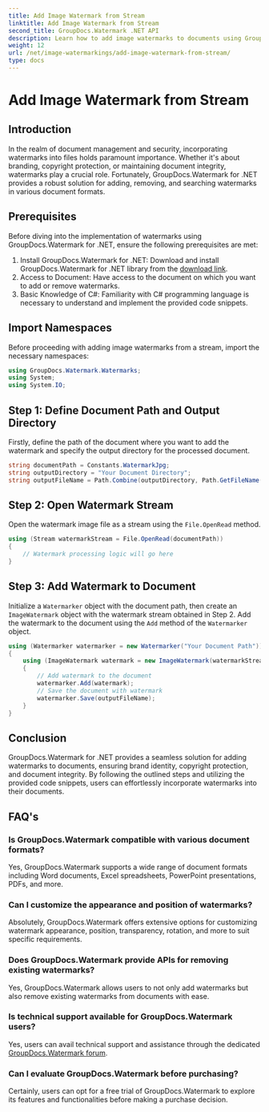 ```yaml
---
title: Add Image Watermark from Stream
linktitle: Add Image Watermark from Stream
second_title: GroupDocs.Watermark .NET API
description: Learn how to add image watermarks to documents using GroupDocs.Watermark for .NET. Follow our step-by-step guide for seamless watermark integration.
weight: 12
url: /net/image-watermarkings/add-image-watermark-from-stream/
type: docs
---
```

# Add Image Watermark from Stream

## Introduction
In the realm of document management and security, incorporating watermarks into files holds paramount importance. Whether it's about branding, copyright protection, or maintaining document integrity, watermarks play a crucial role. Fortunately, GroupDocs.Watermark for .NET provides a robust solution for adding, removing, and searching watermarks in various document formats.
## Prerequisites
Before diving into the implementation of watermarks using GroupDocs.Watermark for .NET, ensure the following prerequisites are met:
1. Install GroupDocs.Watermark for .NET: Download and install GroupDocs.Watermark for .NET library from the [download link](https://releases.groupdocs.com/Watermark/net/).
2. Access to Document: Have access to the document on which you want to add or remove watermarks.
3. Basic Knowledge of C#: Familiarity with C# programming language is necessary to understand and implement the provided code snippets.

## Import Namespaces
Before proceeding with adding image watermarks from a stream, import the necessary namespaces:
```csharp
using GroupDocs.Watermark.Watermarks;
using System;
using System.IO;
```

## Step 1: Define Document Path and Output Directory
Firstly, define the path of the document where you want to add the watermark and specify the output directory for the processed document.
```csharp
string documentPath = Constants.WatermarkJpg;
string outputDirectory = "Your Document Directory";
string outputFileName = Path.Combine(outputDirectory, Path.GetFileName(documentPath));
```
## Step 2: Open Watermark Stream
Open the watermark image file as a stream using the `File.OpenRead` method.
```csharp
using (Stream watermarkStream = File.OpenRead(documentPath))
{
    // Watermark processing logic will go here
}
```
## Step 3: Add Watermark to Document
Initialize a `Watermarker` object with the document path, then create an `ImageWatermark` object with the watermark stream obtained in Step 2. Add the watermark to the document using the `Add` method of the `Watermarker` object.
```csharp
using (Watermarker watermarker = new Watermarker("Your Document Path"))
{
    using (ImageWatermark watermark = new ImageWatermark(watermarkStream))
    {
        // Add watermark to the document
        watermarker.Add(watermark);
        // Save the document with watermark
        watermarker.Save(outputFileName);
    }
}
```

## Conclusion
GroupDocs.Watermark for .NET provides a seamless solution for adding watermarks to documents, ensuring brand identity, copyright protection, and document integrity. By following the outlined steps and utilizing the provided code snippets, users can effortlessly incorporate watermarks into their documents.
## FAQ's
### Is GroupDocs.Watermark compatible with various document formats?
Yes, GroupDocs.Watermark supports a wide range of document formats including Word documents, Excel spreadsheets, PowerPoint presentations, PDFs, and more.
### Can I customize the appearance and position of watermarks?
Absolutely, GroupDocs.Watermark offers extensive options for customizing watermark appearance, position, transparency, rotation, and more to suit specific requirements.
### Does GroupDocs.Watermark provide APIs for removing existing watermarks?
Yes, GroupDocs.Watermark allows users to not only add watermarks but also remove existing watermarks from documents with ease.
### Is technical support available for GroupDocs.Watermark users?
Yes, users can avail technical support and assistance through the dedicated [GroupDocs.Watermark forum](https://forum.groupdocs.com/c/watermark/19).
### Can I evaluate GroupDocs.Watermark before purchasing?
Certainly, users can opt for a free trial of GroupDocs.Watermark to explore its features and functionalities before making a purchase decision.
